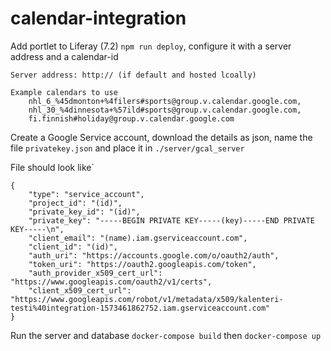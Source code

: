 # calendar-integration

Add portlet to Liferay (7.2) `npm run deploy`, configure it with a server address and a calendar-id
```
Server address: http:// (if default and hosted lcoally)

Example calendars to use
    nhl_6_%45dmonton+%4filers#sports@group.v.calendar.google.com,
    nhl_30_%4dinnesota+%57ild#sports@group.v.calendar.google.com,
    fi.finnish#holiday@group.v.calendar.google.com
```
Create a Google Service account, download the details as json, name the file `privatekey.json` and place it in `./server/gcal_server`

File should look like`
```
{
    "type": "service_account",
    "project_id": "(id)",
    "private_key_id": "(id)",
    "private_key": "-----BEGIN PRIVATE KEY-----(key)-----END PRIVATE KEY-----\n",
    "client_email": "(name).iam.gserviceaccount.com",
    "client_id": "(id)",
    "auth_uri": "https://accounts.google.com/o/oauth2/auth",
    "token_uri": "https://oauth2.googleapis.com/token",
    "auth_provider_x509_cert_url": "https://www.googleapis.com/oauth2/v1/certs",
    "client_x509_cert_url": "https://www.googleapis.com/robot/v1/metadata/x509/kalenteri-testi%40integration-1573461862752.iam.gserviceaccount.com"
}  
```


Run the server and database `docker-compose build` then `docker-compose up`